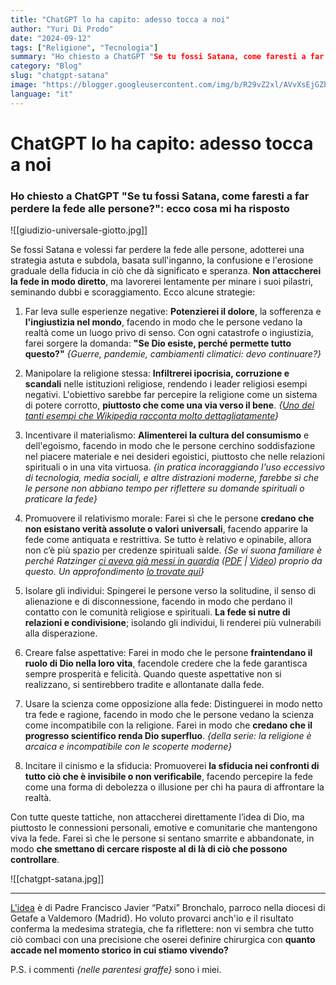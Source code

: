 ```yaml
---
title: "ChatGPT lo ha capito: adesso tocca a noi"
author: "Yuri Di Prodo"
date: "2024-09-12"
tags: ["Religione", "Tecnologia"]
summary: "Ho chiesto a ChatGPT "Se tu fossi Satana, come faresti a far perdere la fede alle persone?": ecco cosa mi ha risposto"
category: "Blog"
slug: "chatgpt-satana"
image: "https://blogger.googleusercontent.com/img/b/R29vZ2xl/AVvXsEjGZbeYAhUXO-uZxjCZy74rjgGjmQsQyMB7N3gNkeFEKSqBpBeV3iCWSl6djKQ-dSzvzMxf4_5a5kOsNvpadK39wn3M3zZEQg0dnz-Mdd96O2aLcCgZuH8WfNm6xJqezk3UuO-UlaDuwJzSND4cWzNgd2ocMfhXzEREfXXVD_nerMryM9JQiaFkmY-NsQ/s1600/giudizio-universale-giotto.jpg"
language: "it"
---
```


# ChatGPT lo ha capito: adesso tocca a noi

### Ho chiesto a ChatGPT "Se tu fossi Satana, come faresti a far perdere la fede alle persone?": ecco cosa mi ha risposto

![[giudizio-universale-giotto.jpg]]

<!--more-->

Se fossi Satana e volessi far perdere la fede alle persone, adotterei una strategia astuta e subdola, basata sull'inganno, la confusione e l'erosione graduale della fiducia in ciò che dà significato e speranza. **Non attaccherei la fede in modo diretto**, ma lavorerei lentamente per minare i suoi pilastri, seminando dubbi e scoraggiamento. Ecco alcune strategie:

1. Far leva sulle esperienze negative: **Potenzierei il dolore**, la sofferenza e **l'ingiustizia nel mondo**, facendo in modo che le persone vedano la realtà come un luogo privo di senso. Con ogni catastrofe o ingiustizia, farei sorgere la domanda: **"Se Dio esiste, perché permette tutto questo?"** *{Guerre, pandemie, cambiamenti climatici: devo continuare?}*

2. Manipolare la religione stessa: **Infiltrerei ipocrisia, corruzione e scandali** nelle istituzioni religiose, rendendo i leader religiosi esempi negativi. L'obiettivo sarebbe far percepire la religione come un sistema di potere corrotto, **piuttosto che come una via verso il bene**. *{[Uno dei tanti esempi che Wikipedia racconta molto dettagliatamente](https://it.wikipedia.org/wiki/Pedofilia_e_Chiesa_cattolica_nel_XXI_secolo)}*

3. Incentivare il materialismo: **Alimenterei la cultura del consumismo** e dell'egoismo, facendo in modo che le persone cerchino soddisfazione nel piacere materiale e nei desideri egoistici, piuttosto che nelle relazioni spirituali o in una vita virtuosa. *{in pratica incoraggiando l'uso eccessivo di tecnologia, media sociali, e altre distrazioni moderne, farebbe sì che le persone non abbiano tempo per riflettere su domande spirituali o praticare la fede}*

4. Promuovere il relativismo morale: Farei sì che le persone **credano che non esistano verità assolute o valori universali**, facendo apparire la fede come antiquata e restrittiva. Se tutto è relativo e opinabile, allora non c’è più spazio per credenze spirituali salde. *{Se vi suona familiare è perché Ratzinger [ci aveva già messi in guardia](https://www.vatican.va/gpII/documents/homily-pro-eligendo-pontifice_20050418_it.html) ([PDF](https://www.villaschiari.it/Libri/Ratzinger/PRO%20ELIGENDO.pdf) | [Video](https://www.youtube.com/watch?v=vFCiAk7_Y0Q)) proprio da questo. Un approfondimento [lo trovate qui](https://www.ilfoglio.it/chiesa/2023/01/06/news/la-dittatura-del-relativismo-spiegata-da-benedetto-xvi-4827471/)}*

5. Isolare gli individui: Spingerei le persone verso la solitudine, il senso di alienazione e di disconnessione, facendo in modo che perdano il contatto con le comunità religiose e spirituali. **La fede si nutre di relazioni e condivisione**; isolando gli individui, li renderei più vulnerabili alla disperazione.

6. Creare false aspettative: Farei in modo che le persone **fraintendano il ruolo di Dio nella loro vita**, facendole credere che la fede garantisca sempre prosperità e felicità. Quando queste aspettative non si realizzano, si sentirebbero tradite e allontanate dalla fede.

7. Usare la scienza come opposizione alla fede: Distinguerei in modo netto tra fede e ragione, facendo in modo che le persone vedano la scienza come incompatibile con la religione. Farei in modo che **credano che il progresso scientifico renda Dio superfluo**. *{della serie: la religione è arcaica e incompatibile con le scoperte moderne}*

8. Incitare il cinismo e la sfiducia: Promuoverei **la sfiducia nei confronti di tutto ciò che è invisibile o non verificabile**, facendo percepire la fede come una forma di debolezza o illusione per chi ha paura di affrontare la realtà.

Con tutte queste tattiche, non attaccherei direttamente l’idea di Dio, ma piuttosto le connessioni personali, emotive e comunitarie che mantengono viva la fede. Farei sì che le persone si sentano smarrite e abbandonate, in modo **che smettano di cercare risposte al di là di ciò che possono controllare**.

![[chatgpt-satana.jpg]]

---

[L'idea](https://www.religionenlibertad.com/blog/863446919/CHAT-GPT-Si-tu-fueras-Satanas-como-harias-que-las-personas-perdiesen-la-fe.html) è di Padre Francisco Javier “Patxi” Bronchalo, parroco nella diocesi di Getafe a Valdemoro (Madrid). Ho voluto provarci anch'io e il risultato conferma la medesima strategia, che fa riflettere: non vi sembra che tutto ciò combaci con una precisione che oserei definire chirurgica con **quanto accade nel momento storico in cui stiamo vivendo?**

P.S. i commenti *{nelle parentesi graffe}* sono i miei.